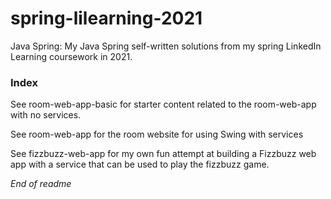 # spring-lilearning-2021
Java Spring: My Java Spring self-written solutions from my spring LinkedIn Learning coursework in 2021. 

### Index
See room-web-app-basic for starter content related to the room-web-app with no services.

See room-web-app for the room website for using Swing with services

See fizzbuzz-web-app for my own fun attempt at building a Fizzbuzz web app with a service that can be used to play the fizzbuzz game. 


*End of readme*

